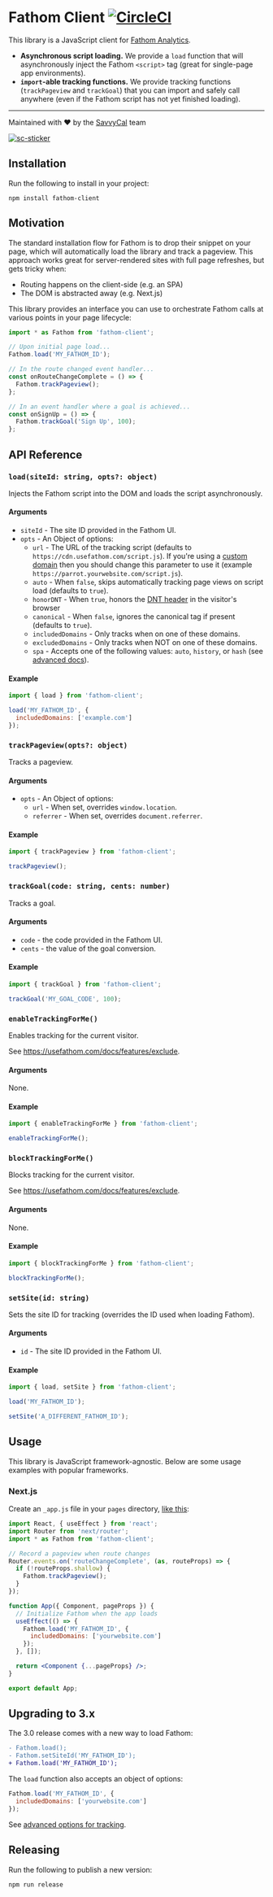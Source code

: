# Fathom Client [![CircleCI](https://circleci.com/gh/derrickreimer/fathom-client.svg?style=svg)](https://circleci.com/gh/derrickreimer/fathom-client)

This library is a JavaScript client for [Fathom Analytics](https://usefathom.com/).

- **Asynchronous script loading.** We provide a `load` function that will asynchronously inject the Fathom `<script>` tag (great for single-page app environments).
- **`import`-able tracking functions.** We provide tracking functions (`trackPageview` and `trackGoal`) that you can import and safely call anywhere (even if the Fathom script has not yet finished loading).

---

Maintained with ♥️ by the [SavvyCal](https://savvycal.com/?utm_source=github&utm_medium=oss&utm_campaign=fathom-client) team

[![sc-sticker](https://user-images.githubusercontent.com/341387/150855440-1a4122b4-b3c9-47b5-91ff-c0d73f421f84.svg)](https://savvycal.com/?utm_source=github&utm_medium=oss&utm_campaign=fathom-client)

## Installation

Run the following to install in your project:

```
npm install fathom-client
```

## Motivation

The standard installation flow for Fathom is to drop their snippet on your page, which will automatically load the library and track a pageview. This approach works great for server-rendered sites with full page refreshes, but gets tricky when:

- Routing happens on the client-side (e.g. an SPA)
- The DOM is abstracted away (e.g. Next.js)

This library provides an interface you can use to orchestrate Fathom calls at various points in your page lifecycle:

```js
import * as Fathom from 'fathom-client';

// Upon initial page load...
Fathom.load('MY_FATHOM_ID');

// In the route changed event handler...
const onRouteChangeComplete = () => {
  Fathom.trackPageview();
};

// In an event handler where a goal is achieved...
const onSignUp = () => {
  Fathom.trackGoal('Sign Up', 100);
};
```

## API Reference

### `load(siteId: string, opts?: object)`

Injects the Fathom script into the DOM and loads the script asynchronously.

#### Arguments

- `siteId` - The site ID provided in the Fathom UI.
- `opts` - An Object of options:
  - `url` - The URL of the tracking script (defaults to `https://cdn.usefathom.com/script.js`). If you're using a [custom domain](https://usefathom.com/support/custom-domains) then you should change this parameter to use it (example `https://parrot.yourwebsite.com/script.js`).
  - `auto` - When `false`, skips automatically tracking page views on script load (defaults to `true`).
  - `honorDNT` - When `true`, honors the [DNT header](https://developer.mozilla.org/en-US/docs/Web/HTTP/Headers/DNT) in the visitor's browser
  - `canonical` - When `false`, ignores the canonical tag if present (defaults to `true`).
  - `includedDomains` - Only tracks when on one of these domains.
  - `excludedDomains` - Only tracks when NOT on one of these domains.
  - `spa` - Accepts one of the following values: `auto`, `history`, or `hash` (see [advanced docs](https://usefathom.com/support/tracking-advanced)).

#### Example

```js
import { load } from 'fathom-client';

load('MY_FATHOM_ID', {
  includedDomains: ['example.com']
});
```

### `trackPageview(opts?: object)`

Tracks a pageview.

#### Arguments

- `opts` - An Object of options:
  - `url` - When set, overrides `window.location`.
  - `referrer` - When set, overrides `document.referrer`.

#### Example

```js
import { trackPageview } from 'fathom-client';

trackPageview();
```

### `trackGoal(code: string, cents: number)`

Tracks a goal.

#### Arguments

- `code` - the code provided in the Fathom UI.
- `cents` - the value of the goal conversion.

#### Example

```js
import { trackGoal } from 'fathom-client';

trackGoal('MY_GOAL_CODE', 100);
```

### `enableTrackingForMe()`

Enables tracking for the current visitor.

See https://usefathom.com/docs/features/exclude.

#### Arguments

None.

#### Example

```js
import { enableTrackingForMe } from 'fathom-client';

enableTrackingForMe();
```

### `blockTrackingForMe()`

Blocks tracking for the current visitor.

See https://usefathom.com/docs/features/exclude.

#### Arguments

None.

#### Example

```js
import { blockTrackingForMe } from 'fathom-client';

blockTrackingForMe();
```

### `setSite(id: string)`

Sets the site ID for tracking (overrides the ID used when loading Fathom).

#### Arguments

- `id` - The site ID provided in the Fathom UI.

#### Example

```js
import { load, setSite } from 'fathom-client';

load('MY_FATHOM_ID');

setSite('A_DIFFERENT_FATHOM_ID');
```

## Usage

This library is JavaScript framework-agnostic. Below are some usage examples with popular frameworks.

### Next.js

Create an `_app.js` file in your `pages` directory, [like this](https://nextjs.org/docs#custom-app):

```jsx
import React, { useEffect } from 'react';
import Router from 'next/router';
import * as Fathom from 'fathom-client';

// Record a pageview when route changes
Router.events.on('routeChangeComplete', (as, routeProps) => {
  if (!routeProps.shallow) {
    Fathom.trackPageview();
  }
});

function App({ Component, pageProps }) {
  // Initialize Fathom when the app loads
  useEffect(() => {
    Fathom.load('MY_FATHOM_ID', {
      includedDomains: ['yourwebsite.com']
    });
  }, []);

  return <Component {...pageProps} />;
}

export default App;
```

## Upgrading to 3.x

The 3.0 release comes with a new way to load Fathom:

```diff
- Fathom.load();
- Fathom.setSiteId('MY_FATHOM_ID');
+ Fathom.load('MY_FATHOM_ID');
```

The `load` function also accepts an object of options:

```js
Fathom.load('MY_FATHOM_ID', {
  includedDomains: ['yourwebsite.com']
});
```

See [advanced options for tracking](https://usefathom.com/support/tracking-advanced).

## Releasing

Run the following to publish a new version:

```bash
npm run release
```

